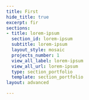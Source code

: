 ```yaml
---
title: First
hide_title: true
excerpt: fir
sections:
- title: lorem-ipsum
  section_id: lorem-ipsum
  subtitle: lorem-ipsum
  layout_style: mosaic
  projects_number: 1
  view_all_label: lorem-ipsum
  view_all_url: lorem-ipsum
  type: section_portfolio
  template: section_portfolio
layout: advanced

---
```

